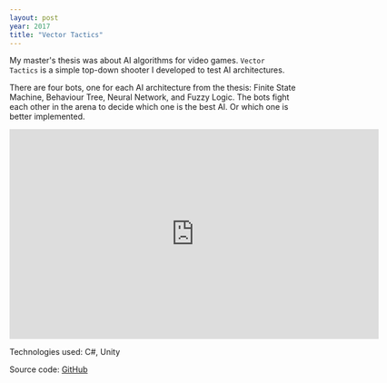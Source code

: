 ```yaml
---
layout: post
year: 2017
title: "Vector Tactics"
---
```


My master's thesis was about AI algorithms for video games. `Vector Tactics` is a simple top-down shooter I developed to test AI architectures.

There are four bots, one for each AI architecture from the thesis: Finite State Machine, Behaviour Tree, Neural Network, and Fuzzy Logic. The bots fight each other in the arena to decide which one is the best AI. Or which one is better implemented.

<iframe width="650" height="370" src="https://www.youtube.com/embed/rwFgxaz7yrA" frameborder="0" allow="accelerometer; autoplay; clipboard-write; encrypted-media; gyroscope; picture-in-picture" allowfullscreen></iframe> 

Technologies used: C#, Unity
  
Source code: [GitHub](https://github.com/binary-machinery/VectorTactics)
